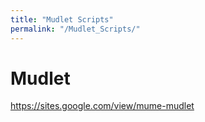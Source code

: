 ```yaml
---
title: "Mudlet Scripts"
permalink: "/Mudlet_Scripts/"
---
```


# Mudlet

<https://sites.google.com/view/mume-mudlet>